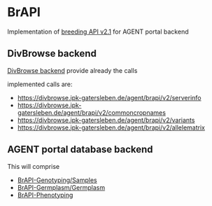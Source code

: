 # BrAPI
Implementation of [breeding API v2.1](https://brapi.org/specification) for AGENT portal backend
## DivBrowse backend

[DivBrowse backend](https://divbrowse.ipk-gatersleben.de/agent/brapi/v2/) provide already the calls

implemented calls are:

- https://divbrowse.ipk-gatersleben.de/agent/brapi/v2/serverinfo
- https://divbrowse.ipk-gatersleben.de/agent/brapi/v2/commoncropnames
- https://divbrowse.ipk-gatersleben.de/agent/brapi/v2/variants
- https://divbrowse.ipk-gatersleben.de/agent/brapi/v2/allelematrix

## AGENT portal database backend
This will comprise
- [BrAPI-Genotyping/Samples](https://github.com/plantbreeding/BrAPI/tree/brapi-V2.1/Specification/BrAPI-Genotyping)
- [BrAPI-Germplasm/Germplasm](https://github.com/plantbreeding/BrAPI/tree/brapi-V2.1/Specification/BrAPI-Germplasm/Germplasm)
- [BrAPI-Phenotyping](https://github.com/plantbreeding/BrAPI/tree/brapi-V2.1/Specification/BrAPI-Phenotyping)

#


